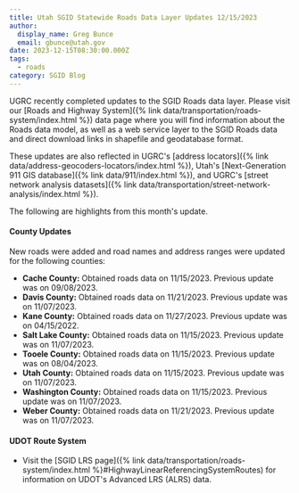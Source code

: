 ```yaml
---
title: Utah SGID Statewide Roads Data Layer Updates 12/15/2023
author:
  display_name: Greg Bunce
  email: gbunce@utah.gov
date: 2023-12-15T08:30:00.000Z
tags:
  - roads
category: SGID Blog
---
```


UGRC recently completed updates to the SGID Roads data layer. Please visit our [Roads and Highway System]({% link data/transportation/roads-system/index.html %}) data page where you will find information about the Roads data model, as well as a web service layer to the SGID Roads data and direct download links in shapefile and geodatabase format.

These updates are also reflected in UGRC's [address locators]({% link data/address-geocoders-locators/index.html %}), Utah's [Next-Generation 911 GIS database]({% link data/911/index.html %}), and UGRC's [street network analysis datasets]({% link data/transportation/street-network-analysis/index.html %}).

The following are highlights from this month's update.

#### County Updates

New roads were added and road names and address ranges were updated for the following counties:

- **Cache County:** Obtained roads data on 11/15/2023. Previous update was on 09/08/2023.
- **Davis County:** Obtained roads data on 11/21/2023. Previous update was on 11/07/2023.
- **Kane County:** Obtained roads data on 11/27/2023. Previous update was on 04/15/2022.
- **Salt Lake County:** Obtained roads data on 11/15/2023. Previous update was on 11/07/2023.
- **Tooele County:** Obtained roads data on 11/15/2023. Previous update was on 08/04/2023.
- **Utah County:** Obtained roads data on 11/15/2023. Previous update was on 11/07/2023.
- **Washington County:** Obtained roads data on 11/15/2023. Previous update was on 11/07/2023.
- **Weber County:** Obtained roads data on 11/21/2023. Previous update was on 11/07/2023.

#### UDOT Route System

- Visit the [SGID LRS page]({% link data/transportation/roads-system/index.html %}#HighwayLinearReferencingSystemRoutes) for information on UDOT's Advanced LRS (ALRS) data.
